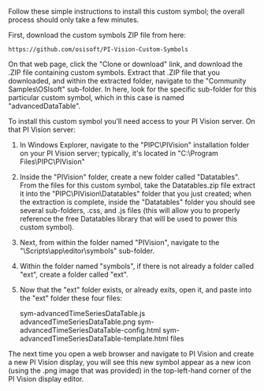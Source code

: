 Follow these simple instructions to install this custom symbol; the overall process should only take a few minutes.

First, download the custom symbols ZIP file from here:

	https://github.com/osisoft/PI-Vision-Custom-Symbols

On that web page, click the "Clone or download" link, and download the .ZIP file containing custom symbols.  Extract that .ZIP file that you downloaded, and within the extracted folder, navigate to the "Community Samples\OSIsoft\" sub-folder.  In here, look for the specific sub-folder for this particular custom symbol, which in this case is named "advancedDataTable".

To install this custom symbol you'll need access to your PI Vision server.  On that PI Vision server:

1. In Windows Explorer, navigate to the "PIPC\PIVision" installation folder on your PI Vision server; typically, it's located in "C:\Program Files\PIPC\PIVision"

2. Inside the "PIVision" folder, create a new folder called "Datatables".  From the files for this custom symbol, take the Datatables.zip file extract it into the "PIPC\PIVision\Datatables" folder that you just created; when the extraction is complete, inside the "Datatables" folder you should see several sub-folders, .css, and .js files (this will allow you to properly reference the free Datatables library that will be used to power this custom symbol).

3. Next, from within the folder named "PIVision", navigate to the "\Scripts\app\editor\symbols" sub-folder.  

4. Within the folder named "symbols", if there is not already a folder called "ext", create a folder called "ext".  

5. Now that the "ext" folder exists, or already exits, open it, and paste into the "ext" folder these four files:

	sym-advancedTimeSeriesDataTable.js
	advancedTimeSeriesDataTable.png
	sym-advancedTimeSeriesDataTable-config.html
	sym-advancedTimeSeriesDataTable-template.html files

The next time you open a web browser and navigate to PI Vision and create a new PI Vision display, you will see this new symbol appear as a new icon (using the .png image that was provided) in the top-left-hand corner of the PI Vision display editor.